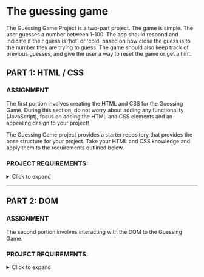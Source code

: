 # The guessing game

The Guessing Game Project is a two-part project. The game is simple. The user guesses a number between 1-100. The app should respond and indicate if their guess is 'hot' or 'cold' based on how close the guess is to the number they are trying to guess. The game should also keep track of previous guesses, and give the user a way to reset the game or get a hint.

## PART 1: HTML / CSS

### ASSIGNMENT

The first portion involves creating the HTML and CSS for the Guessing Game. During this section, do not worry about adding any functionality (JavaScript), focus on adding the HTML and CSS elements and an appealing design to your project!

The Guessing Game project provides a starter repository that provides the base structure for your project. Take your HTML and CSS knowledge and apply them to the requirements outlined below.

### PROJECT REQUIREMENTS:

<details><summary>Click to expand</summary>

- A header
- 2-4 Buttons
- 1 Input Field and submit button
- A list of previous guesses
- A fun design! (this is optional)
- A new Github Repository for the Guessing Game
- When you're finished with Part 1, your guessing game will look something like this:

  ![guessing game image](/readings/images/guessing-game.png)

This repository contains the following starter files:

- index.html file
- main.css file
- js directory

After your HTML and CSS is complete, we'll have a short lesson on adding JavaScript to your web page so we can play the Guessing Game!

</details>

---

## PART 2: DOM

### ASSIGNMENT

The second portion involves interacting with the DOM to the Guessing Game.

### PROJECT REQUIREMENTS:

<details><summary>Click to expand</summary>

</details>
